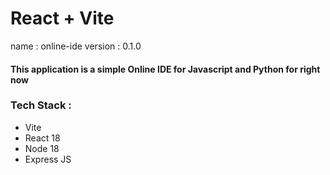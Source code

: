 # React + Vite

name : online-ide
version : 0.1.0

<h4>This application is a simple Online IDE for Javascript and Python for right now</h4>

<h3>Tech Stack :</h3>
<ul>
  <li>Vite</li>
  <li>React 18</li>
  <li>Node 18</li>
  <li>Express JS</li>
</ul>


